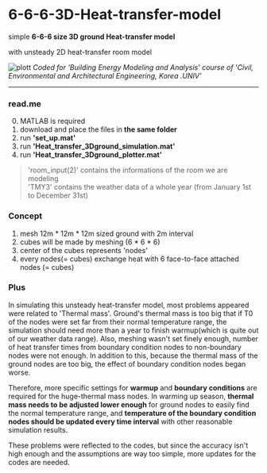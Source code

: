 # 6-6-6-3D-Heat-transfer-model


simple **6-6-6 size 3D ground Heat-transfer model**

with unsteady 2D heat-transfer room model

<plotting of the code>


![plott](https://user-images.githubusercontent.com/82522118/117552847-dcb7b580-b088-11eb-83df-c9eabe4a2556.png)
_Coded for 'Building Energy Modeling and Analysis' course of 'Civil, Environmental and Architectural Engineering, Korea .UNIV'_

***


### read.me


0. MATLAB is required
1.  download and place the files in **the same folder**
2.  run **'set_up.mat'**
3.  run **'Heat_transfer_3Dground_simulation.mat'**
4.  run **'Heat_transfer_3Dground_plotter.mat'**


> 'room_input(2)' contains the informations of the room we are modeling  
> 'TMY3' contains the weather data of a whole year (from January 1st to December 31st)



### Concept 


1.  mesh 12m * 12m * 12m sized ground with 2m interval
2.  cubes will be made by meshing (6 * 6 * 6)
3.  center of the cubes represents 'nodes'
4.  every nodes(= cubes) exchange heat with 6 face-to-face attached nodes (= cubes)



### Plus

In simulating this unsteady heat-transfer model, most problems appeared were related to 'Thermal mass'.  Ground's thermal mass is too big that if T0 of the nodes were set far from their normal temperature range, the simulation should need more than a year to finish warmup(which is quite out of our weather data range). Also, meshing wasn't set finely enough, number of heat transfer times from boundary condition nodes to non-boundary nodes were not enough. In addition to this, because the thermal mass of the ground nodes are too big, the effect of boundary condition nodes began worse.

Therefore, more specific settings for **warmup** and **boundary conditions** are required for the huge-thermal mass nodes. In warming up season, **thermal mass needs to be adjusted lower enough** for ground nodes to easily find the normal temperature range, and **temperature of the boundary condition nodes should be updated every time interval** with other reasonable simulation results.

These problems were reflected to the codes, but since the accuracy isn't high enough and the assumptions are way too simple, more updates for the codes are needed.
